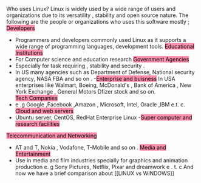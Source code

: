Who uses Linux?
Linux is widely used by a wide range of users and organizations due to its versatility , stability and open source nature.
The following are the people or organizations who uses this software mostly ;
<mark style="background: #FF5582A6;">Developers</mark>
- Programmers and developers commonly used Linux as it supports a wide range of  programming languages, development tools.
<mark style="background: #FF5582A6;">Educational Institutions </mark>
- For Computer science and education research 
<mark style="background: #FF5582A6;">Government Agencies</mark>
- Especially for task requiring , stability and security .
- In US many agencies such as Department of Defense, National security agency, NASA FBA and so on .
-<mark style="background: #FF5582A6;">Enterprise and buisness</mark>
In USA enterprises like Walmart, Boeing, McDonald's , Bank of America , New York Exchange , General Motors Dfizer stock and so on.  
<mark style="background: #FF5582A6;">Tech Companies</mark>
- e .g Google ,Facebook ,Amazon , Microsoft, Intel, Oracle ,IBM e.t. c.
<mark style="background: #FF5582A6;">Cloud and web servers</mark>
- Ubuntu server, CentOS, RedHat Enterprise Linux
-<mark style="background: #FF5582A6;">Super computer and research facilities</mark>

<mark style="background: #FF5582A6;">Telecommunication and Networking </mark>
- AT and T, Nokia , Vodafone, T-Mobile and so on .
<mark style="background: #FF5582A6;">Media and Entertainment </mark>
- Use in media and film industries specially for graphics and animation production 
e. g Sony Pictures, Netflix, Pixar and dreamwork e . t. c 
And now we have a brief comparison about [[LINUX vs WINDOWS]]
